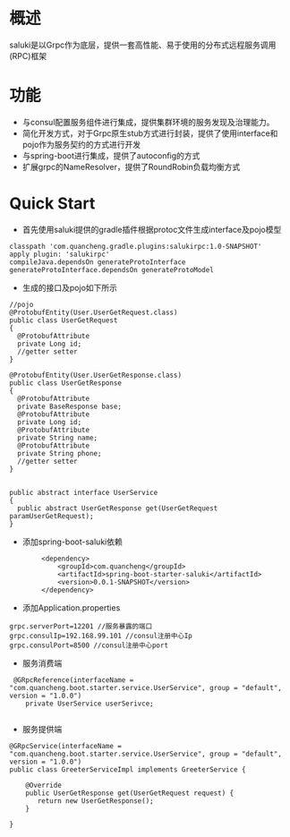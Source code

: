 # 概述

saluki是以Grpc作为底层，提供一套高性能、易于使用的分布式远程服务调用(RPC)框架

# 功能

* 与consul配置服务组件进行集成，提供集群环境的服务发现及治理能力。
* 简化开发方式，对于Grpc原生stub方式进行封装，提供了使用interface和pojo作为服务契约的方式进行开发
* 与spring-boot进行集成，提供了autoconfig的方式
* 扩展grpc的NameResolver，提供了RoundRobin负载均衡方式

# Quick Start

* 首先使用saluki提供的gradle插件根据protoc文件生成interface及pojo模型

```
classpath 'com.quancheng.gradle.plugins:salukirpc:1.0-SNAPSHOT'
apply plugin: 'salukirpc'
compileJava.dependsOn generateProtoInterface 
generateProtoInterface.dependsOn generateProtoModel
```

* 生成的接口及pojo如下所示

```
//pojo
@ProtobufEntity(User.UserGetRequest.class)
public class UserGetRequest
{
  @ProtobufAttribute
  private Long id;
  //getter setter
}

@ProtobufEntity(User.UserGetResponse.class)
public class UserGetResponse
{
  @ProtobufAttribute
  private BaseResponse base;
  @ProtobufAttribute
  private Long id;
  @ProtobufAttribute
  private String name;
  @ProtobufAttribute
  private String phone;
  //getter setter
}


public abstract interface UserService
{
  public abstract UserGetResponse get(UserGetRequest paramUserGetRequest);
}

```

* 添加spring-boot-saluki依赖

```
        <dependency>
			<groupId>com.quancheng</groupId>
			<artifactId>spring-boot-starter-saluki</artifactId>
			<version>0.0.1-SNAPSHOT</version>
		</dependency>
```

* 添加Application.properties

```
grpc.serverPort=12201 //服务暴露的端口
grpc.consulIp=192.168.99.101 //consul注册中心Ip
grpc.consulPort=8500 //consul注册中心port

```

* 服务消费端

```
 @GRpcReference(interfaceName = "com.quancheng.boot.starter.service.UserService", group = "default", version = "1.0.0")
    private UserService userSerivce;
    
```

* 服务提供端

```
@GRpcService(interfaceName = "com.quancheng.boot.starter.service.UserService", group = "default", version = "1.0.0")
public class GreeterServiceImpl implements GreeterService {

    @Override
    public UserGetResponse get(UserGetRequest request) {
       return new UserGetResponse();
    }

}

```